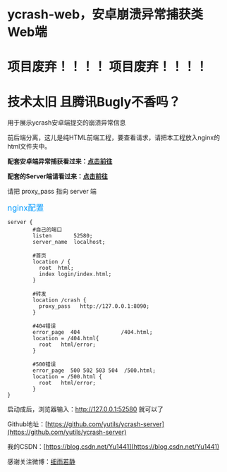 # ycrash-web，安卓崩溃异常捕获类Web端

# 项目废弃！！！！   项目废弃！！！！

# 技术太旧 且腾讯Bugly不香吗？  

用于展示ycrash安卓端提交的崩溃异常信息

前后端分离，这儿是纯HTML前端工程，要查看请求，请把本工程放入nginx的html文件夹中。

**配套安卓端异常捕获看过来：[点击前往](https://github.com/yutils/ycrash)**

**配套的Server端请看过来：[点击前往](https://github.com/yutils/ycrash-server)**

请把 proxy_pass 指向 server 端

<font color=#0099ff size=4 >nginx配置</font>
``` 
server {
        #自己的端口
        listen       52580;
        server_name  localhost;

        #首页
        location / {
          root  html;
          index login/index.html;
        }
 		
        #转发
        location /crash {
          proxy_pass   http://127.0.0.1:8090;
        }
 		
        #404错误
        error_page  404				/404.html;
        location = /404.html{
          root   html/error;
        }
 		
        #500错误
        error_page  500 502 503 504  /500.html;
        location = /500.html {
          root   html/error;
        }
}
```

启动成后，浏览器输入：http://127.0.0.1:52580 就可以了


Github地址：[https://github.com/yutils/ycrash-server](https://github.com/yutils/ycrash-server)

我的CSDN：[https://blog.csdn.net/Yu1441](https://blog.csdn.net/Yu1441)

感谢关注微博：[细雨若静](https://weibo.com/32005200)

